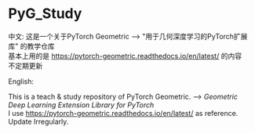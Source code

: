 # PyG_Study

中文: 
这是一个关于PyTorch Geometric --> "用于几何深度学习的PyTorch扩展库" 的教学仓库  
基本上用的是 https://pytorch-geometric.readthedocs.io/en/latest/ 的内容  
不定期更新  

English: 

This is a teach & study repository of PyTorch Geometric. --> *Geometric Deep Learning Extension Library for PyTorch*  
I use https://pytorch-geometric.readthedocs.io/en/latest/ as reference.  
Update Irregularly.  
